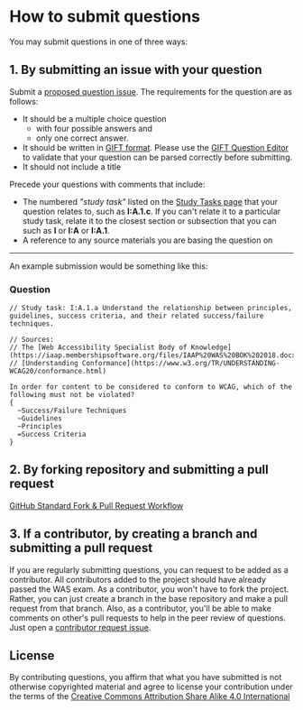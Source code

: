 # How to submit questions
You may submit questions in one of three ways:
## 1. By submitting an issue with your question

Submit a [proposed question issue](https://github.com/robfentress/was-practice/issues/new?assignees=&labels=proposed+question&template=proposed-question.md&title=%5BQUESTION%5D). The requirements for the question are as follows:

* It should be a multiple choice question 
  * with four possible answers and 
  * only one correct answer.  
* It should be written in [GIFT format](https://docs.moodle.org/37/en/GIFT_format#Multiple_choice).  Please use the [GIFT Question Editor](https://fuhrmanator.github.io/GIFT-grammar-PEG.js/editor/editor.html) to validate that your question can be parsed correctly before submitting.
* It should not include a title

Precede your questions with comments that include:
* The numbered _"study task"_ listed on the [Study Tasks page](https://github.com/robfentress/was-practice/blob/master/study-tasks.md) that your question relates to, such as **I:A.1.c**.  If you can't relate it to a particular study task, relate it to the closest section or subsection that you can such as **I** or **I:A** or **I:A.1**.
* A reference to any source materials you are basing the question on

***

An example submission would be something like this:

### Question
```
// Study task: I:A.1.a Understand the relationship between principles, guidelines, success criteria, and their related success/failure techniques.

// Sources:
// The [Web Accessibility Specialist Body of Knowledge](https://iaap.membershipsoftware.org/files/IAAP%20WAS%20BOK%202018.docx)
// [Understanding Conformance](https://www.w3.org/TR/UNDERSTANDING-WCAG20/conformance.html)

In order for content to be considered to conform to WCAG, which of the following must not be violated?
{
  ~Success/Failure Techniques
  ~Guidelines
  ~Principles
  =Success Criteria
}
```
## 2. By forking repository and submitting a pull request

[GitHub Standard Fork & Pull Request Workflow](https://gist.github.com/Chaser324/ce0505fbed06b947d962)

## 3. If a contributor, by creating a branch and submitting a pull request

If you are regularly submitting questions, you can request to be added as a contributor.  All contributors added to the project should have already passed the WAS exam. As a contributor, you won't have to fork the project.  Rather, you can just create a branch in the base repository and make a pull request from that branch.  Also, as a contributor, you'll be able to make comments on other's pull requests to help in the peer review of questions.  Just open a [contributor request issue](https://github.com/robfentress/was-practice/issues/new?assignees=&labels=&template=contributor-request.md&title=).

## License

By contributing questions, you affirm that what you have submitted is not otherwise copyrighted material and agree to license your contribution under the terms of the [Creative Commons Attribution Share Alike 4.0 International](https://github.com/robfentress/was-practice/blob/master/LICENSE)
